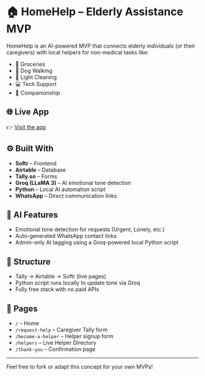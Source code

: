 # 🏠 HomeHelp – Elderly Assistance MVP

HomeHelp is an AI-powered MVP that connects elderly individuals (or their caregivers) with local helpers for non-medical tasks like:

- 🛒 Groceries
- 🐶 Dog Walking
- 🧹 Light Cleaning
- 💻 Tech Support
- 🤝 Companionship

## 🌐 Live App
👉 [Visit the app]((https://homehelpmvp.softr.app))

## ⚙️ Built With
- **Softr** – Frontend
- **Airtable** – Database
- **Tally.so** – Forms
- **Groq (LLaMA 3)** – AI emotional tone detection
- **Python** – Local AI automation script
- **WhatsApp** – Direct communication links

## 🤖 AI Features
- Emotional tone detection for requests (Urgent, Lonely, etc.)
- Auto-generated WhatsApp contact links
- Admin-only AI tagging using a Groq-powered local Python script

## 📂 Structure
- Tally → Airtable → Softr (live pages)
- Python script runs locally to update tone via Groq
- Fully free stack with no paid APIs

## 🔗 Pages
- `/` – Home
- `/request-help` – Caregiver Tally form
- `/become-a-helper` – Helper signup form
- `/helpers` – Live Helper Directory
- `/thank-you` – Confirmation page

---

Feel free to fork or adapt this concept for your own MVPs!
